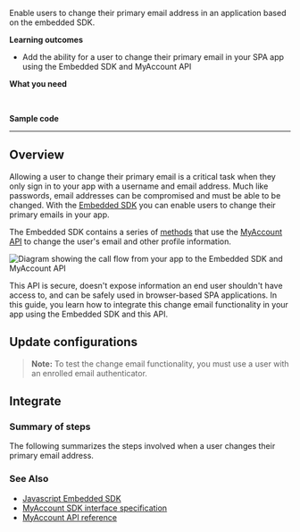 Enable users to change their primary email address in an application based on the embedded SDK.

**Learning outcomes**

* Add the ability for a user to change their primary email in your SPA app using the Embedded SDK and MyAccount API

**What you need**

<StackSnippet snippet="whatyouneed" />
</br>

**Sample code**

<StackSnippet snippet="samplecode" />

---

## Overview

Allowing a user to change their primary email is a critical task when they only sign in to your app with a username and email address. Much like passwords, email addresses can be compromised and must be able to be changed. With the [Embedded SDK](https://github.com/okta/okta-auth-js) you can enable users to change their primary emails in your app.

The Embedded SDK contains a series of [methods](https://github.com/okta/okta-auth-js/blob/master/docs/myaccount/modules.md) that use the [MyAccount API](/docs/reference/api/myaccount/) to change the user's email and other profile information.

<div class="half">

![Diagram showing the call flow from your app to the Embedded SDK and MyAccount API](/img/pwd-optional/pwd-optional-change-email-my-account-js-react-overview.png)

</div>

This API is secure, doesn't expose information an end user shouldn't have access to, and can be safely used in browser-based SPA applications. In this guide, you learn how to integrate this change email functionality in your app using the Embedded SDK and this API.

## Update configurations

<StackSnippet snippet="setupoktaorg" inline/>

> **Note:** To test the change email functionality, you must use a user with an enrolled email authenticator.

## Integrate

### Summary of steps

The following summarizes the steps involved when a user changes their primary email address.

<StackSnippet snippet="integrationsummary" />

<StackSnippet snippet="integrationsteps" />

### See Also

* [Javascript Embedded SDK](https://github.com/okta/okta-auth-js)
* [MyAccount SDK interface specification](https://github.com/okta/okta-auth-js/blob/master/docs/myaccount/modules.md)
* [MyAccount API reference](/docs/reference/api/myaccount/)

